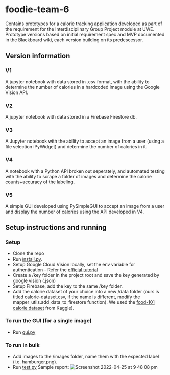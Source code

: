 # foodie-team-6
Contains prototypes for a calorie tracking application developed as part of the requirement for the Interdisciplinary Group Project module at UWE. 
Prototype versions based on initial requirement spec and MVP documented in the Blackboard wiki, each version building on its predescessor. 

## Version information
### V1
A jupyter notebook with data stored in .csv format, with the ability to determine the number of calories in a hardcoded image using the Google Vision API.

### V2
A jupyter notebook with data stored in a Firebase Firestore db.

### V3
A Jupyter notebook with the ability to accept an image from a user (using a file selection iPyWidget) and determine the number of calories in it.

### V4
A notebook with a Python API broken out seperately, and automated testing with the ability to scrape a folder of images and determine the calorie counts+accuracy of the labeling.

### V5 
A simple GUI developed using PySimpleGUI to accept an image from a user and display the number of calories using the API developed in V4.

## Setup instructions and running
### Setup
* Clone the repo 
* Run [install.py](https://github.com/nutellaweera/foodie-team-6/blob/main/mvp_refactored/install.py).
* Setup Google Cloud Vision locally, set the env variable for authentication - Refer the [official tutorial](https://codelabs.developers.google.com/codelabs/cloud-vision-api-python#1)
* Create a /key folder in the project root and save the key generated by google vision (.json)
* Setup Firebase, add the key to the same /key folder.
* Add the calorie dataset of your choice into a new /data folder (ours is titled calorie-dataset.csv, if the name is different, modify the mapper_utils.add_data_to_firestore function). We used the [food-101 calorie dataset](https://www.kaggle.com/datasets/vaishnavivenkatesan/food-and-their-calories) from Kaggle).

### To run the GUI (for a single image)
* Run [gui.py](https://github.com/nutellaweera/foodie-team-6/blob/main/mvp_refactored/gui.py) 

### To run in bulk
* Add images to the /images folder, name them with the expected label (i.e. hamburger.png).
* Run [test.py](https://github.com/nutellaweera/foodie-team-6/blob/main/mvp_refactored/test.py)
Sample report:
![Screenshot 2022-04-25 at 9 48 08 pm](https://user-images.githubusercontent.com/8774488/166497283-ac402f8d-fb56-4e4d-908a-a2a8e4a41fd4.png)


